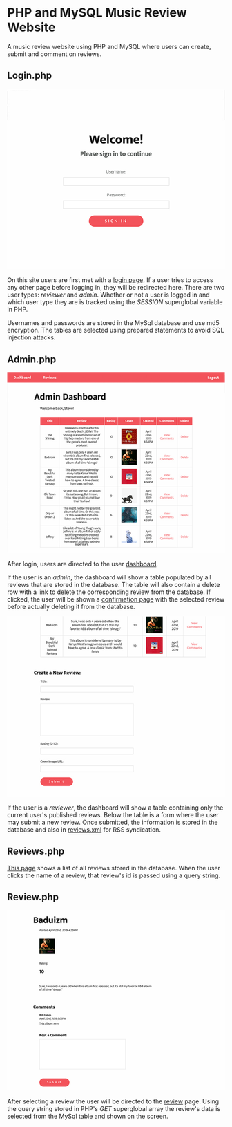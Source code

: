 # PHP and MySQL Music Review Website
A music review website using PHP and MySQL where users can create, submit and comment on reviews.


## Login.php
![Login page](img/login-tn.jpg)

On this site users are first met with a [login page](login.php). If a user tries to access any other page before logging in, they will be redirected here. There are two user types: _reviewer_ and _admin_. Whether or not a user is logged in and which user type they are is tracked using the _SESSION_ superglobal variable in PHP.

Usernames and passwords are stored in the MySql database and use md5 encryption. The tables are selected using prepared statements to avoid SQL injection attacks.


## Admin.php
![Admin page](img/admin-tn.jpg)

After login, users are directed to the user [dashboard](admin.php).

If the user is an _admin_, the dashboard will show a table populated by all reviews that are stored in the database. The table will also contain a delete row with a link to delete the corresponding review from the database. If clicked, the user will be shown a [confirmation page](delete.php) with the selected review before actually deleting it from the database.


![New review form](img/new-tn.jpg)

If the user is a _reviewer_, the dashboard will show a table containing only the current user's published reviews. Below the table is a form where the user may submit a new review. Once submitted, the information is stored in the database and also in [reviews.xml](reviews.xml) for RSS syndication.


## Reviews.php

[This page](reviews.php) shows a list of all reviews stored in the database. When the user clicks the name of a review, that review's id is passed using a query string.


## Review.php
![Review page](img/review-tn.jpg)

After selecting a review the user will be directed to the [review](review.php) page. Using the query string stored in PHP's _GET_ superglobal array the review's data is selected from the MySql table and shown on the screen.
